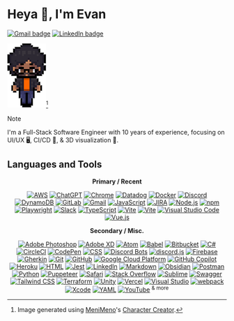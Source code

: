 # Heya 👋, I'm Evan

[![Gmail badge](https://img.shields.io/badge/becowles93%40gmail.com-EA4335?style=flat&logo=gmail&logoColor=white)](mailto:becowles93@gmail.com "Connect via Email")
[![LinkedIn badge](https://img.shields.io/badge/Benjamin%20%22Evan%22%20Cowles-0A66C2?style=flat&logo=Linkedin&logoColor=white)](https://www.linkedin.com/in/benjaminevancowles/ "Connect on LinkedIn")

![Pixel art version of Evan with black hair and brown eyes, wearing glasses, an orange shirt, a black striped jacket, and dark blue pants.](assets/avatar.png)[^1]
[^1]: Image generated using [MeniMeno](https://www.youtube.com/@MeniMenoHello)'s [Character Creator](https://menimeno.itch.io/menimenos-character-creator).

> [!NOTE]
> I'm a Full-Stack Software Engineer with 10 years of experience, focusing on UI/UX :desktop_computer:, CI/CD :arrows_counterclockwise:, & 3D visualization :movie_camera:.

## Languages and Tools

<p align="center">
  <b>Primary / Recent</b>
</p>

<p align="center">
  <a href="https://skillicons.dev"><img src="https://skillicons.dev/icons?i=aws" alt="AWS" title="AWS" /></a>
  <a href="https://github.com/LelouchFR/skill-icons"><img src="https://go-skill-icons.vercel.app/api/icons?i=chatgpt" alt="ChatGPT" title="ChatGPT" /></a>
  <a href="https://github.com/LelouchFR/skill-icons"><img src="https://go-skill-icons.vercel.app/api/icons?i=chrome" alt="Chrome" title="Chrome" /></a>
  <a href="https://github.com/LelouchFR/skill-icons"><img src="https://go-skill-icons.vercel.app/api/icons?i=datadog" alt="Datadog" title="Datadog" /></a>
  <a href="https://skillicons.dev"><img src="https://skillicons.dev/icons?i=docker" alt="Docker" title="Docker" /></a>
  <a href="https://skillicons.dev"><img src="https://skillicons.dev/icons?i=discord" alt="Discord" title="Discord" /></a>
  <a href="https://skillicons.dev"><img src="https://skillicons.dev/icons?i=dynamodb" alt="DynamoDB" title="DynamoDB" /></a>
  <a href="https://skillicons.dev"><img src="https://skillicons.dev/icons?i=gitlab" alt="GitLab" title="GitLab" /></a>
  <a href="https://skillicons.dev"><img src="https://skillicons.dev/icons?i=gmail" alt="Gmail" title="Gmail" /></a>
  <a href="https://skillicons.dev"><img src="https://skillicons.dev/icons?i=js" alt="JavaScript" title="JavaScript" /></a>
  <a href="https://github.com/LelouchFR/skill-icons"><img src="https://go-skill-icons.vercel.app/api/icons?i=jira" alt="JIRA" title="JIRA" /></a>
  <a href="https://skillicons.dev"><img src="https://skillicons.dev/icons?i=nodejs" alt="Node.js" title="Node.js" /></a>
  <a href="https://skillicons.dev"><img src="https://skillicons.dev/icons?i=npm" alt="npm" title="npm" /></a>
  <a href="https://github.com/LelouchFR/skill-icons"><img src="https://go-skill-icons.vercel.app/api/icons?i=playwright" alt="Playwright" title="Playwright" /></a>
  <a href="https://github.com/LelouchFR/skill-icons"><img src="https://go-skill-icons.vercel.app/api/icons?i=slack" alt="Slack" title="Slack" /></a>
  <a href="https://skillicons.dev"><img src="https://skillicons.dev/icons?i=ts" alt="TypeScript" title="TypeScript" /></a>
  <a href="https://skillicons.dev"><img src="https://skillicons.dev/icons?i=vite" alt="Vite" title="Vite" /></a>
  <a href="https://skillicons.dev"><img src="https://skillicons.dev/icons?i=vitest" alt="Vite" title="Vitest" /></a>
  <a href="https://skillicons.dev"><img src="https://skillicons.dev/icons?i=vscode" alt="Visual Studio Code" title="Visual Studio Code" /></a>
  <a href="https://skillicons.dev"><img src="https://skillicons.dev/icons?i=vue" alt="Vue.js" title="Vue.js" /></a>
</p>

<p align="center">
  <b>Secondary / Misc.</b>
</p>

<p align="center">
  <a href="https://skillicons.dev"><img src="https://skillicons.dev/icons?i=ps" alt="Adobe Photoshop" title="Adobe Photoshop" /></a>
  <a href="https://skillicons.dev"><img src="https://skillicons.dev/icons?i=xd" alt="Adobe XD" title="Adobe XD" /></a>
  <a href="https://skillicons.dev"><img src="https://skillicons.dev/icons?i=atom" alt="Atom" title="Atom" /></a>
  <a href="https://skillicons.dev"><img src="https://skillicons.dev/icons?i=babel" alt="Babel" title="Babel" /></a>
  <a href="https://skillicons.dev"><img src="https://skillicons.dev/icons?i=bitbucket" alt="Bitbucket" title="Bitbucket" /></a>
  <a href="https://skillicons.dev"><img src="https://skillicons.dev/icons?i=cs" alt="C#" title="C#" /></a>
  <a href="https://github.com/LelouchFR/skill-icons"><img src="https://go-skill-icons.vercel.app/api/icons?i=circleci" alt="CircleCI" title="CircleCI" /></a>
  <a href="https://skillicons.dev"><img src="https://skillicons.dev/icons?i=codepen" alt="CodePen" title="CodePen" /></a>
  <a href="https://skillicons.dev"><img src="https://skillicons.dev/icons?i=css" alt="CSS" title="CSS" /></a>
  <a href="https://skillicons.dev"><img src="https://skillicons.dev/icons?i=bots" alt="Discord Bots" title="Discord Bots" /></a>
  <a href="https://skillicons.dev"><img src="https://skillicons.dev/icons?i=discordjs" alt="discord.js" title="discord.js" /></a>
  <a href="https://skillicons.dev"><img src="https://skillicons.dev/icons?i=firebase" alt="Firebase" title="Firebase" /></a>
  <a href="https://skillicons.dev"><img src="https://skillicons.dev/icons?i=gherkin" alt="Gherkin" title="Gherkin" /></a>
  <a href="https://skillicons.dev"><img src="https://skillicons.dev/icons?i=git" alt="Git" title="Git" /></a>
  <a href="https://skillicons.dev"><img src="https://skillicons.dev/icons?i=github" alt="GitHub" title="GitHub" /></a>
  <a href="https://skillicons.dev"><img src="https://skillicons.dev/icons?i=gcp" alt="Google Cloud Platform" title="Google Cloud Platform" /></a>
  <a href="https://github.com/LelouchFR/skill-icons"><img src="https://go-skill-icons.vercel.app/api/icons?i=githubcopilot" alt="GitHub Copilot" title="GitHub Copilot" /></a>
  <a href="https://skillicons.dev"><img src="https://skillicons.dev/icons?i=heroku" alt="Heroku" title="Heroku" /></a>
  <a href="https://skillicons.dev"><img src="https://skillicons.dev/icons?i=html" alt="HTML" title="HTML" /></a>
  <a href="https://skillicons.dev"><img src="https://skillicons.dev/icons?i=jest" alt="Jest" title="Jest" /></a>
  <a href="https://skillicons.dev"><img src="https://skillicons.dev/icons?i=linkedin" alt="LinkedIn" title="LinkedIn" /></a>
  <a href="https://skillicons.dev"><img src="https://skillicons.dev/icons?i=md" alt="Markdown" title="Markdown" /></a>
  <a href="https://skillicons.dev"><img src="https://skillicons.dev/icons?i=obsidian" alt="Obsidian" title="Obsidian" /></a>
  <a href="https://skillicons.dev"><img src="https://skillicons.dev/icons?i=postman" alt="Postman" title="Postman" /></a>
  <a href="https://skillicons.dev"><img src="https://skillicons.dev/icons?i=py" alt="Python" title="Python" /></a>
  <a href="https://github.com/LelouchFR/skill-icons"><img src="https://go-skill-icons.vercel.app/api/icons?i=puppeteer" alt="Puppeteer" title="Puppeteer" /></a>
  <a href="https://github.com/LelouchFR/skill-icons"><img src="https://go-skill-icons.vercel.app/api/icons?i=safari" alt="Safari" title="Safari" /></a>
  <a href="https://skillicons.dev"><img src="https://skillicons.dev/icons?i=stackoverflow" alt="Stack Overflow" title="Stack Overflow" /></a>
  <a href="https://skillicons.dev"><img src="https://skillicons.dev/icons?i=sublime" alt="Sublime" title="Sublime" /></a>
  <a href="https://github.com/LelouchFR/skill-icons"><img src="https://go-skill-icons.vercel.app/api/icons?i=swagger" alt="Swagger" title="Swagger" /></a>
  <a href="https://skillicons.dev"><img src="https://skillicons.dev/icons?i=tailwind" alt="Tailwind CSS" title="Tailwind CSS" /></a>
  <a href="https://skillicons.dev"><img src="https://skillicons.dev/icons?i=terraform" alt="Terraform" title="Terraform" /></a>
  <a href="https://skillicons.dev"><img src="https://skillicons.dev/icons?i=unity" alt="Unity" title="Unity" /></a>
  <a href="https://skillicons.dev"><img src="https://skillicons.dev/icons?i=vercel" alt="Vercel" title="Vercel" /></a>
  <a href="https://skillicons.dev"><img src="https://skillicons.dev/icons?i=visualstudio" alt="Visual Studio" title="Visual Studio" /></a>
  <a href="https://skillicons.dev"><img src="https://skillicons.dev/icons?i=webpack" alt="webpack" title="webpack" /></a>
  <a href="https://github.com/LelouchFR/skill-icons"><img src="https://go-skill-icons.vercel.app/api/icons?i=xcode" alt="Xcode" title="Xcode" /></a>
  <a href="https://github.com/LelouchFR/skill-icons"><img src="https://go-skill-icons.vercel.app/api/icons?i=yaml" alt="YAML" title="YAML" /></a>
  <a href="https://github.com/LelouchFR/skill-icons"><img src="https://go-skill-icons.vercel.app/api/icons?i=youtube" alt="YouTube" title="YouTube" /></a>
  <sup>& more</sup>
</p>
